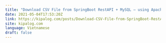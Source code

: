 ```yaml
---
title: "Download CSV File from SpringBoot RestAPI + MySQL – using Apache Commons CSV + Spring JPA"
date: 2021-05-04T17:53:20Z
link: https://kipalog.com/posts/Download-CSV-File-from-SpringBoot-RestAPI---MySQL---using-Apache-Commons-CSV---Spring-JPA?utm_medium=RSS&utm_source=news.12bit.vn
site: kipalog.com
language: Vietnamese
draft: false
---
```

